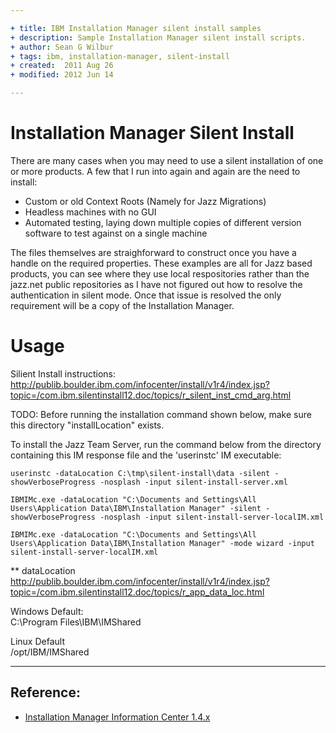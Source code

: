 ```yaml
---

+ title: IBM Installation Manager silent install samples
+ description: Sample Installation Manager silent install scripts.
+ author: Sean G Wilbur
+ tags: ibm, installation-manager, silent-install
+ created:  2011 Aug 26
+ modified: 2012 Jun 14

---
```


Installation Manager Silent Install
=========

 There are many cases when you may need to use a silent installation of one or more products. A few that I run into again and again are the need to install:

 *   Custom or old Context Roots (Namely for Jazz Migrations)
 *   Headless machines with no GUI
 *   Automated testing, laying down multiple copies of different version software to test against on a single machine

 The files themselves are straighforward to construct once you have a handle on the required properties. These examples are all for Jazz based products, 
 you can see where they use local respositories rather than the jazz.net public repositories as I have not figured out how to resolve the authentication
 in silent mode. Once that issue is resolved the only requirement will be a copy of the Installation Manager.


Usage
====

 Silient Install instructions:  
   http://publib.boulder.ibm.com/infocenter/install/v1r4/index.jsp?topic=/com.ibm.silentinstall12.doc/topics/r_silent_inst_cmd_arg.html

TODO: Before running the installation command shown below, make sure this directory "installLocation" exists.

To install the Jazz Team Server, run the command below from the directory containing this IM response file and the 'userinstc' IM executable:

    userinstc -dataLocation C:\tmp\silent-install\data -silent -showVerboseProgress -nosplash -input silent-install-server.xml

    IBMIMc.exe -dataLocation "C:\Documents and Settings\All Users\Application Data\IBM\Installation Manager" -silent -showVerboseProgress -nosplash -input silent-install-server-localIM.xml

    IBMIMc.exe -dataLocation "C:\Documents and Settings\All Users\Application Data\IBM\Installation Manager" -mode wizard -input silent-install-server-localIM.xml


 ** dataLocation  
		http://publib.boulder.ibm.com/infocenter/install/v1r4/index.jsp?topic=/com.ibm.silentinstall12.doc/topics/r_app_data_loc.html

Windows Default:  
C:\Program Files\IBM\IMShared

Linux Default  
/opt/IBM/IMShared


---

Reference:
----------
 * [Installation Manager Information Center 1.4.x](http://publib.boulder.ibm.com/infocenter/install/v1r4/index.jsp)
